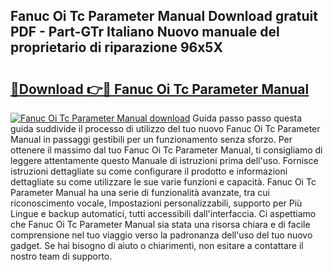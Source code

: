 ## Fanuc Oi Tc Parameter Manual Download gratuit PDF - Part-GTr Italiano Nuovo manuale del proprietario di riparazione 96x5X

# <h2><a href="http://dfdnfg.blite.top/?on=Fanuc+Oi+Tc+Parameter+Manual">🔗Download 👉🔴 Fanuc Oi Tc Parameter Manual</a></h2>

[![Fanuc Oi Tc Parameter Manual download](https://i.imgur.com/lujVjoI.png)](http://dfdnfg.blite.top/?on=Fanuc+Oi+Tc+Parameter+Manual)
Guida passo passo questa guida suddivide il processo di utilizzo del tuo nuovo Fanuc Oi Tc Parameter Manual in passaggi gestibili per un funzionamento senza sforzo. Per ottenere il massimo dal tuo Fanuc Oi Tc Parameter Manual, ti consigliamo di leggere attentamente questo Manuale di istruzioni prima dell'uso. Fornisce istruzioni dettagliate su come configurare il prodotto e informazioni dettagliate su come utilizzare le sue varie funzioni e capacità. Fanuc Oi Tc Parameter Manual ha una serie di funzionalità avanzate, tra cui riconoscimento vocale, Impostazioni personalizzabili, supporto per Più Lingue e backup automatici, tutti accessibili dall'interfaccia. Ci aspettiamo che Fanuc Oi Tc Parameter Manual sia stata una risorsa chiara e di facile comprensione nel tuo viaggio verso la padronanza dell'uso del tuo nuovo gadget. Se hai bisogno di aiuto o chiarimenti, non esitare a contattare il nostro team di supporto.
